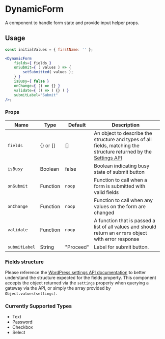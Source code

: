 # DynamicForm

A component to handle form state and provide input helper props.

## Usage

```jsx
const initialValues = { firstName: '' };

<DynamicForm
	fields={ fields }
	onSubmit={ ( values ) => {
		setSubmitted( values );
	} }
	isBusy={ false }
	onChange={ () => {} }
	validate={ () => ( {} ) }
	submitLabel="Submit"
/>;
```

### Props

| Name          | Type     | Default   | Description                                                                                                                                                             |
| ------------- | -------- | --------- | ----------------------------------------------------------------------------------------------------------------------------------------------------------------------- |
| `fields`      | {} or [] | []        | An object to describe the structure and types of all fields, matching the structure returned by the [Settings API](https://developer.poocommerce.com/docs/settings-api/) |
| `isBusy`      | Boolean  | false     | Boolean indicating busy state of submit button                                                                                                                          |
| `onSubmit`    | Function | `noop`    | Function to call when a form is submitted with valid fields                                                                                                             |
| `onChange`    | Function | `noop`    | Function to call when any values on the form are changed                                                                                                                |
| `validate`    | Function | `noop`    | A function that is passed a list of all values and should return an `errors` object with error response                                                                 |
| `submitLabel` | String   | "Proceed" | Label for submit button.                                                                                                                                                |

### Fields structure

Please reference the [WordPress settings API documentation](https://developer.poocommerce.com/docs/settings-api/) to better understand the structure expected for the fields property. This component accepts the object returned via the `settings` property when querying a gateway via the API, or simply the array provided by `Object.values(settings)`.

### Currently Supported Types

-   Text
-   Password
-   Checkbox
-   Select
